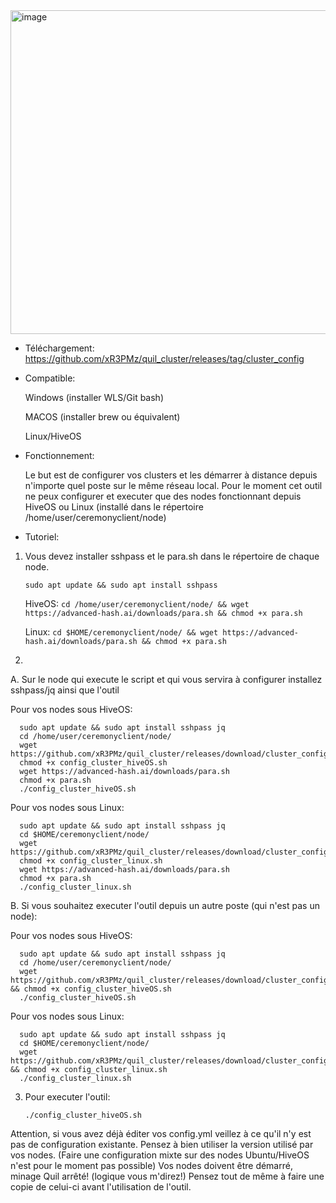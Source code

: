   <img width="518" alt="image" src="https://github.com/user-attachments/assets/6c1c935f-8843-4eb6-810d-0ed17c3576f7">



- Téléchargement: https://github.com/xR3PMz/quil_cluster/releases/tag/cluster_config

- Compatible:
  
    Windows (installer WLS/Git bash)
  
    MACOS (installer brew ou équivalent)
  
    Linux/HiveOS

- Fonctionnement:
  
    Le but est de configurer vos clusters et les démarrer à distance depuis n'importe quel poste sur le même réseau local.
    Pour le moment cet outil ne peux configurer et executer que des nodes fonctionnant depuis HiveOS ou Linux (installé dans le répertoire /home/user/ceremonyclient/node)

- Tutoriel:
  
1. Vous devez installer sshpass et le para.sh dans le répertoire de chaque node.
   
   `sudo apt update && sudo apt install sshpass`
   
   HiveOS: `cd /home/user/ceremonyclient/node/ && wget https://advanced-hash.ai/downloads/para.sh && chmod +x para.sh`

   Linux: `cd $HOME/ceremonyclient/node/ && wget https://advanced-hash.ai/downloads/para.sh && chmod +x para.sh`

3. 

  A. Sur le node qui execute le script et qui vous servira à configurer installez sshpass/jq ainsi que l'outil
  
  Pour vos nodes sous HiveOS:
    
      sudo apt update && sudo apt install sshpass jq
      cd /home/user/ceremonyclient/node/
      wget https://github.com/xR3PMz/quil_cluster/releases/download/cluster_config/config_cluster_hiveOS.sh
      chmod +x config_cluster_hiveOS.sh
      wget https://advanced-hash.ai/downloads/para.sh
      chmod +x para.sh
      ./config_cluster_hiveOS.sh
  
  Pour vos nodes sous Linux:
    
      sudo apt update && sudo apt install sshpass jq
      cd $HOME/ceremonyclient/node/
      wget https://github.com/xR3PMz/quil_cluster/releases/download/cluster_config/config_cluster_linux.sh
      chmod +x config_cluster_linux.sh
      wget https://advanced-hash.ai/downloads/para.sh
      chmod +x para.sh
      ./config_cluster_linux.sh
      
  B. Si vous souhaitez executer l'outil depuis un autre poste (qui n'est pas un node):
  
  Pour vos nodes sous HiveOS:
    
      sudo apt update && sudo apt install sshpass jq
      cd /home/user/ceremonyclient/node/
      wget https://github.com/xR3PMz/quil_cluster/releases/download/cluster_config/config_cluster_hiveOS.sh && chmod +x config_cluster_hiveOS.sh
      ./config_cluster_hiveOS.sh
      
  Pour vos nodes sous Linux:
    
      sudo apt update && sudo apt install sshpass jq
      cd $HOME/ceremonyclient/node/
      wget https://github.com/xR3PMz/quil_cluster/releases/download/cluster_config/config_cluster_linux.sh && chmod +x config_cluster_linux.sh
      ./config_cluster_linux.sh

3. Pour executer l'outil: 

    `./config_cluster_hiveOS.sh`

Attention, si vous avez déjà éditer vos config.yml veillez à ce qu'il n'y est pas de configuration existante.
Pensez à bien utiliser la version utilisé par vos nodes. (Faire une configuration mixte sur des nodes Ubuntu/HiveOS n'est pour le moment pas possible)
Vos nodes doivent être démarré, minage Quil arrêté! (logique vous m'direz!)
Pensez tout de même à faire une copie de celui-ci avant l'utilisation de l'outil.



